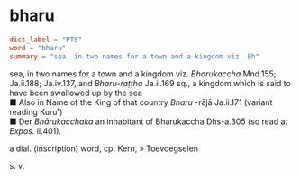 # bharu

``` toml
dict_label = "PTS"
word = "bharu"
summary = "sea, in two names for a town and a kingdom viz. Bh"
```

sea, in two names for a town and a kingdom viz. *Bharukaccha* Mnd.155; Ja.ii.188; Ja.iv.137, and *Bharu\-raṭṭha* Ja.ii.169 sq., a kingdom which is said to have been swallowed up by the sea  
■ Also in Name of the King of that country *Bharu* \-rājā Ja.ii.171 (variant reading Kuru˚)  
■ Der *Bhārukacchaka* an inhabitant of Bharukaccha Dhs\-a.305 (so read at *Expos.* ii.401).

a dial. (inscription) word, cp. Kern,
» Toevoegselen

 s. v.

